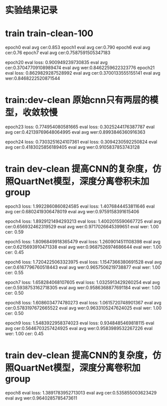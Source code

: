 # 实验结果记录

# train train-clean-100 
epoch0 eval avg cer:0.853
epoch1 eval avg cer:0.790
epoch6 eval avg cer:0.76
epoch7 eval avg cer:0.7587591505347183

epoch20
eval loss: 0.900949239730835
eval avg cer:0.37047709108989474
eval avg wer:0.8462259622323776
epoch21
eval loss: 0.8629829287528992
eval avg cer:0.3700133555155141
eval avg wer:0.8468222520871544

# train:dev-clean 原始cnn只有两层的模型，收敛较慢
epoch23 loss: 0.774954080581665
eval loss: 0.3025244176387787
eval avg cer:0.42139769648064995
eval avg wer:0.8993846360916363

epoch24 loss: 0.7303251624107361
eval loss: 0.3094230592250824
eval avg cer:0.4183025856189405
eval avg wer:0.9105837853743128

# train dev-clean  提高CNN的复杂度，仿照QuartNet模型，深度分离卷积未加group
epoch3 loss: 1.9922860860824585
eval loss: 1.4076844453811646
eval avg cer:0.6802419306478019
eval avg wer:0.9759158391615406

epoch4 loss: 1.8929121494293213
eval loss: 1.4002015590667725
eval avg cer:0.656932462319529
eval avg wer:0.9717026645399651
eval wer: 1.00 cer: 0.59

epoch5 loss: 1.8096849918365479
eval loss: 1.2609014511108398
eval avg cer:0.6215693910471338
eval avg wer:0.9687526974686644
eval wer: 1.00 cer: 0.45

epoch6 loss: 1.7204225063323975
eval loss: 1.1547366380691528
eval avg cer:0.6167796760518443
eval avg wer:0.9657506219738877
eval wer: 1.00 cer: 0.55

epoch7 loss: 1.658284068107605
eval loss: 1.0325913429260254
eval avg cer:0.5938753162718305
eval avg wer:0.9586368877691184
eval wer: 1.00 cer: 0.50

epoch8 loss: 1.6086034774780273
eval loss: 1.0615720748901367
eval avg cer:0.5783197672665522
eval avg wer:0.9633105247624025
eval wer: 1.00 cer: 0.50

epoch9 loss: 1.5483922958374023
eval loss: 0.9348485469818115
eval avg cer:0.5646703257424925
eval avg wer:0.9583989532267226
eval wer: 1.00 cer: 0.45
# train dev-clean  提高CNN的复杂度，仿照QuartNet模型，深度分离卷积加group
epoch8
eval loss: 1.3891783952713013
eval avg cer:0.535855003623429
eval avg wer:0.9640285785473611